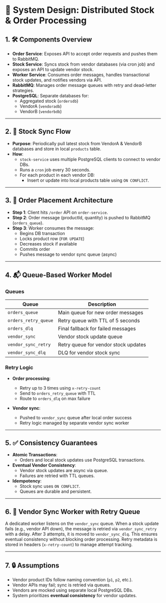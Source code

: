 # 🧩 System Design: Distributed Stock & Order Processing

## 1. 🛠️ Components Overview

- **Order Service**: Exposes API to accept order requests and pushes them to RabbitMQ.
- **Stock Service**: Syncs stock from vendor databases (via cron job) and exposes an API to update vendor stock.
- **Worker Service**: Consumes order messages, handles transactional stock updates, and notifies vendors via API.
- **RabbitMQ**: Manages order message queues with retry and dead-letter strategies.
- **PostgreSQL**: Separate databases for:
  - Aggregated stock (`ordersdb`)
  - VendorA (`vendoradb`)
  - VendorB (`vendorbdb`)

---

## 2. 🔁 Stock Sync Flow

- **Purpose**: Periodically pull latest stock from VendorA & VendorB databases and store in local `products` table.
- **How**:
  - `stock-service` uses multiple PostgreSQL clients to connect to vendor DBs.
  - Runs a `cron` job every 30 seconds.
  - For each product in each vendor DB:
    - Insert or update into local products table using `ON CONFLICT`.

---

## 3. 🛒 Order Placement Architecture

- **Step 1**: Client hits `/order` API on `order-service`.
- **Step 2**: Order message (productId, quantity) is pushed to RabbitMQ (`orders_queue`).
- **Step 3**: Worker consumes the message:
  - Begins DB transaction
  - Locks product row (`FOR UPDATE`)
  - Decreases stock if available
  - Commits order
  - Pushes message to vendor sync queue (async)

---

## 4. 📬 Queue-Based Worker Model

### Queues

| Queue                  | Description                                 |
|------------------------|---------------------------------------------|
| `orders_queue`         | Main queue for new order messages           |
| `orders_retry_queue`   | Retry queue with TTL of 5 seconds           |
| `orders_dlq`           | Final fallback for failed messages          |
| `vendor_sync`          | Vendor stock update queue                   |
| `vendor_sync_retry`    | Retry queue for vendor stock updates        |
| `vendor_sync_dlq`      | DLQ for vendor stock sync                   |

### Retry Logic

- **Order processing**:
  - Retry up to 3 times using `x-retry-count`
  - Send to `orders_retry_queue` with TTL
  - Route to `orders_dlq` on max failure

- **Vendor sync**:
  - Pushed to `vendor_sync` queue after local order success
  - Retry logic managed by separate vendor sync worker

---

## 5. ✅ Consistency Guarantees

- **Atomic Transactions**:
  - Orders and local stock updates use PostgreSQL transactions.
- **Eventual Vendor Consistency**:
  - Vendor stock updates are async via queue.
  - Failures are retried with TTL queues.
- **Idempotency**:
  - Stock sync uses `ON CONFLICT`.
  - Queues are durable and persistent.

---

## 6. 🔄 Vendor Sync Worker with Retry Queue

A dedicated worker listens on the `vendor_sync` queue. When a stock update fails (e.g., vendor API down), the message is retried via `vendor_sync_retry` with a delay. After 3 attempts, it is moved to `vendor_sync_dlq`. This ensures eventual consistency without blocking order processing. Retry metadata is stored in headers (`x-retry-count`) to manage attempt tracking.

---

## 7. 🔒 Assumptions

- Vendor product IDs follow naming convention (`p1`, `p2`, etc.).
- Vendor APIs may fail; sync is retried via queues.
- Vendors are mocked using separate local PostgreSQL DBs.
- System prioritizes **eventual consistency** for vendor updates.
